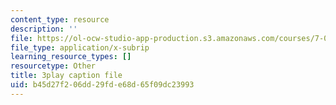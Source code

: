 ```yaml
---
content_type: resource
description: ''
file: https://ol-ocw-studio-app-production.s3.amazonaws.com/courses/7-01sc-fundamentals-of-biology-fall-2011/b45d27f206dd29fde68d65f09dc23993_OBloWTHFPZc.srt
file_type: application/x-subrip
learning_resource_types: []
resourcetype: Other
title: 3play caption file
uid: b45d27f2-06dd-29fd-e68d-65f09dc23993
---
```

